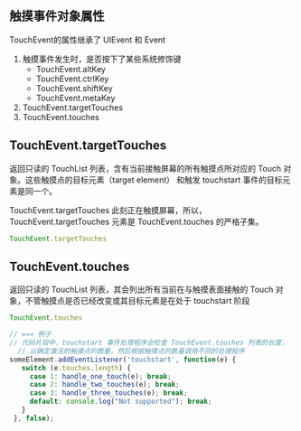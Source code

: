 
## 触摸事件对象属性
TouchEvent的属性继承了 UIEvent 和 Event

1. 触摸事件发生时，是否按下了某些系统修饰键
    * TouchEvent.altKey 
    * TouchEvent.ctrlKey 
    * TouchEvent.shiftKey 
    * TouchEvent.metaKey 
2. TouchEvent.targetTouches
3. TouchEvent.touches

## TouchEvent.targetTouches
返回只读的 TouchList 列表，含有当前接触屏幕的所有触摸点所对应的 Touch 对象。这些触摸点的目标元素（target element） 和触发 touchstart 事件的目标元素是同一个。

TouchEvent.targetTouches 此刻正在触摸屏幕，所以，TouchEvent.targetTouches 元素是 TouchEvent.touches 的严格子集。
```js
TouchEvent.targetTouches
```

## TouchEvent.touches
返回只读的 TouchList 列表，其会列出所有当前在与触摸表面接触的 Touch 对象，不管触摸点是否已经改变或其目标元素是在处于 touchstart 阶段
```js
TouchEvent.touches

// === 例子
// 代码片段中，touchstart 事件处理程序会检查 TouchEvent.touches 列表的长度，
  // 以确定激活的触摸点的数量，然后根据触摸点的数量调用不同的处理程序
someElement.addEventListener('touchstart', function(e) {
   switch (e.touches.length) {
     case 1: handle_one_touch(e); break;
     case 2: handle_two_touches(e); break;
     case 3: handle_three_touches(e); break;
     default: console.log("Not supported"); break;
   }   
 }, false);
```